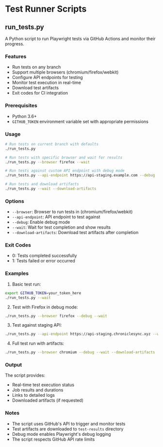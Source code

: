 # Test Runner Scripts

## run_tests.py

A Python script to run Playwright tests via GitHub Actions and monitor their progress.

### Features

- Run tests on any branch
- Support multiple browsers (chromium/firefox/webkit)
- Configure API endpoints for testing
- Monitor test execution in real-time
- Download test artifacts
- Exit codes for CI integration

### Prerequisites

- Python 3.6+
- `GITHUB_TOKEN` environment variable set with appropriate permissions

### Usage

```bash
# Run tests on current branch with defaults
./run_tests.py

# Run tests with specific browser and wait for results
./run_tests.py --browser firefox --wait

# Run tests against custom API endpoint with debug mode
./run_tests.py --api-endpoint https://api-staging.example.com --debug

# Run tests and download artifacts
./run_tests.py --wait --download-artifacts
```

### Options

- `--browser`: Browser to run tests in (chromium/firefox/webkit)
- `--api-endpoint`: API endpoint to test against
- `--debug`: Enable debug mode
- `--wait`: Wait for test completion and show results
- `--download-artifacts`: Download test artifacts after completion

### Exit Codes

- 0: Tests completed successfully
- 1: Tests failed or error occurred

### Examples

1. Basic test run:
```bash
export GITHUB_TOKEN=your_token_here
./run_tests.py --wait
```

2. Test with Firefox in debug mode:
```bash
./run_tests.py --browser firefox --debug --wait
```

3. Test against staging API:
```bash
./run_tests.py --api-endpoint https://api-staging.chroniclesync.xyz --wait
```

4. Full test run with artifacts:
```bash
./run_tests.py --browser chromium --debug --wait --download-artifacts
```

### Output

The script provides:
- Real-time test execution status
- Job results and durations
- Links to detailed logs
- Downloaded artifacts (if requested)

### Notes

- The script uses GitHub's API to trigger and monitor tests
- Test artifacts are downloaded to `test-results` directory
- Debug mode enables Playwright's debug logging
- The script respects GitHub API rate limits